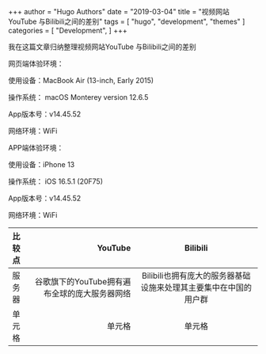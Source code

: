 
+++
author = "Hugo Authors"
date = "2019-03-04"
title = "视频网站YouTube 与Bilibili之间的差别"
tags = [
    "hugo",
    "development",
    "themes"
]
categories = [
    "Development",
]
+++




我在这篇文章归纳整理视频网站YouTube 与Bilibili之间的差别

网页端体验环境：

使用设备：MacBook Air (13-inch, Early 2015)

操作系统： macOS Monterey version 12.6.5

App版本号：v14.45.52

网络环境：WiFi

APP端体验环境：

使用设备：iPhone 13 

操作系统： iOS 16.5.1 (20F75) 

App版本号：v14.45.52

网络环境：WiFi




| 比较点 | YouTube |  Bilibili |
| :-----| ----: | :----: |
| 服务器 | 谷歌旗下的YouTube拥有遍布全球的庞大服务器网络 | Bilibili也拥有庞大的服务器基础设施来处理其主要集中在中国的用户群 |
| 单元格 | 单元格 | 单元格 |